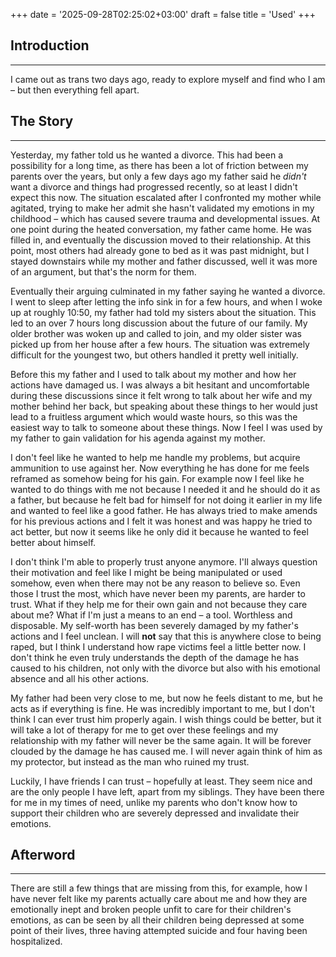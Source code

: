 +++
date = '2025-09-28T02:25:02+03:00'
draft = false
title = 'Used'
+++
## Introduction
---
I came out as trans two days ago, ready to explore myself and find who I am – but then everything fell apart.


## The Story
---
Yesterday, my father told us he wanted a divorce. This had been a possibility for a long time, as there has been a lot of friction between my parents over the years, but only a few days ago my father said he *didn't* want a divorce and things had progressed recently, so at least I didn't expect this now. The situation escalated after I confronted my mother while agitated, trying to make her admit she hasn't validated my emotions in my childhood – which has caused severe trauma and developmental issues. At one point during the heated conversation, my father came home. He was filled in, and eventually the discussion moved to their relationship. At this point, most others had already gone to bed as it was past midnight, but I stayed downstairs while my mother and father discussed, well it was more of an argument, but that's the norm for them.

Eventually their arguing culminated in my father saying he wanted a divorce. I went to sleep after letting the info sink in for a few hours, and when I woke up at roughly 10:50, my father had told my sisters about the situation. This led to an over 7 hours long discussion about the future of our family. My older brother was woken up and called to join, and my older sister was picked up from her house after a few hours. The situation was extremely difficult for the youngest two, but others handled it pretty well initially.

Before this my father and I used to talk about my mother and how her actions have damaged us. I was always a bit hesitant and uncomfortable during these discussions since it felt wrong to talk about her wife and my mother behind her back, but speaking about these things to her would just lead to a fruitless argument which would waste hours, so this was the easiest way to talk to someone about these things. Now I feel I was used by my father to gain validation for his agenda against my mother.

I don't feel like he wanted to help me handle my problems, but acquire ammunition to use against her. Now everything he has done for me feels reframed as somehow being for his gain. For example now I feel like he wanted to do things with me not because I needed it and he should do it as a father, but because he felt bad for himself for not doing it earlier in my life and wanted to feel like a good father. He has always tried to make amends for his previous actions and I felt it was honest and was happy he tried to act better, but now it seems like he only did it because he wanted to feel better about himself.

I don't think I'm able to properly trust anyone anymore. I'll always question their motivation and feel like I might be being manipulated or used somehow, even when there may not be any reason to believe so. Even those I trust the most, which have never been my parents, are harder to trust. What if they help me for their own gain and not because they care about me? What if I'm just a means to an end – a tool. Worthless and disposable. My self-worth has been severely damaged by my father's actions and I feel unclean. I will **not** say that this is anywhere close to being raped, but I think I understand how rape victims feel a little better now. I don't think he even truly understands the depth of the damage he has caused to his children, not only with the divorce but also with his emotional absence and all his other actions.

My father had been very close to me, but now he feels distant to me, but he acts as if everything is fine. He was incredibly important to me, but I don't think I can ever trust him properly again. I wish things could be better, but it will take a lot of therapy for me to get over these feelings and my relationship with my father will never be the same again. It will be forever clouded by the damage he has caused me. I will never again think of him as my protector, but instead as the man who ruined my trust.

Luckily, I have friends I can trust – hopefully at least. They seem nice and are the only people I have left, apart from my siblings. They have been there for me in my times of need, unlike my parents who don't know how to support their children who are severely depressed and invalidate their emotions.


## Afterword
----
There are still a few things that are missing from this, for example, how I have never felt like my parents actually care about me and how they are emotionally inept and broken people unfit to care for their children's emotions, as can be seen by all their children being depressed at some point of their lives, three having attempted suicide and four having been hospitalized.
